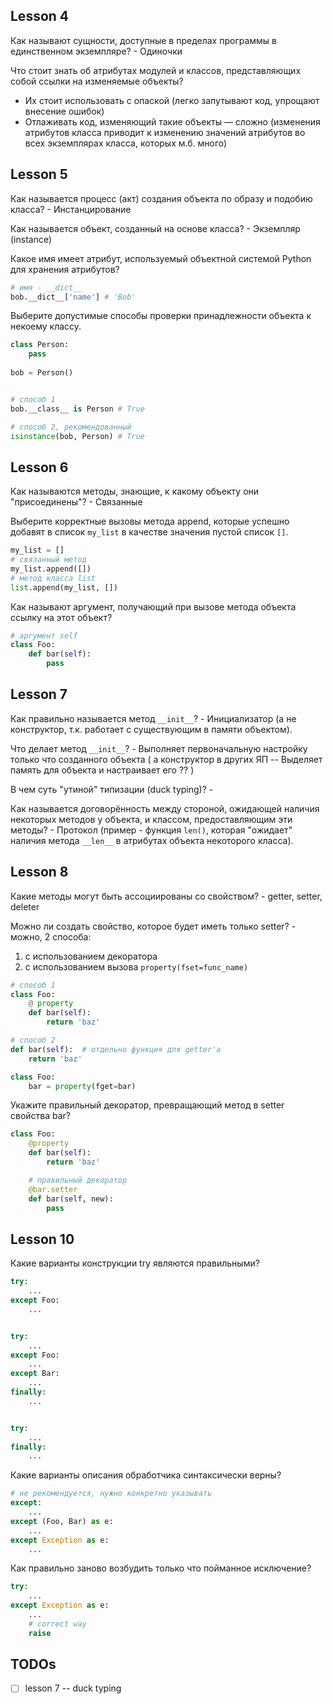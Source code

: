 
## Lesson 4

Как называют сущности, доступные в пределах программы в единственном экземпляре? - Одиночки

Что стоит знать об атрибутах модулей и классов, представляющих собой ссылки на изменяемые объекты?
- Их стоит использовать с опаской (легко запутывают код, упрощают внесение ошибок)
- Отлаживать код, изменяющий такие объекты — сложно (изменения атрибутов класса приводит к изменению значений атрибутов во всех экземплярах класса, которых м.б. много)

## Lesson 5

Как называется процесс (акт) создания объекта по образу и подобию класса? - Инстанцирование

Как называется объект, созданный на основе класса? - Экземпляр (instance)

Какое имя имеет атрибут, используемый объектной системой Python для хранения атрибутов?
```python
# имя - __dict__
bob.__dict__['name'] # 'Bob'
```

Выберите допустимые способы проверки принадлежности объекта к некоему классу.
```python
class Person:
    pass
 
bob = Person()


# способ 1
bob.__class__ is Person # True

# способ 2, рекомендованный
isinstance(bob, Person) # True
```

## Lesson 6

Как называются методы, знающие, к какому объекту они "присоединены"? - Связанные

Выберите корректные вызовы метода append, которые успешно добавят в список `my_list` в качестве значения пустой список `[]`.
```python
my_list = []
# связанный метод
my_list.append([])
# метод класса list
list.append(my_list, [])
```

Как называют аргумент, получающий при вызове метода объекта ссылку на этот объект?
```python
# аргумент self
class Foo:
    def bar(self):
        pass
```

## Lesson 7

Как правильно называется метод `__init__`? - Инициализатор (а не конструктор, т.к. работает с существующим в памяти объектом).

Что делает метод `__init__`? - Выполняет первоначальную настройку только что созданного объекта ( а конструктор в других ЯП -- Выделяет память для объекта и настраивает его ?? )

В чем суть "утиной" типизации (duck typing)? - 

Как называется договорённость между стороной, ожидающей наличия некоторых методов у объекта, и классом, предоставляющим эти методы? - Протокол (пример - функция `len()`, которая "ожидает" наличия метода `__len__` в атрибутах объекта некоторого класса).

## Lesson 8

Какие методы могут быть ассоциированы со свойством? - getter, setter, deleter

Можно ли создать свойство, которое будет иметь только setter? - можно, 2 способа:
1) с использованием декоратора
2) с использованием вызова `property(fset=func_name)`
```python
# способ 1
class Foo:
    @ property
    def bar(self):
        return 'baz'

# способ 2
def bar(self):  # отдельно функция для getter'a
    return 'baz'

class Foo:
    bar = property(fget=bar)
```

Укажите правильный декоратор, превращающий метод в setter свойства bar?
```python
class Foo:
    @property
    def bar(self):
        return 'baz'

    # правильный декоратор
    @bar.setter
    def bar(self, new):
        pass
```

## Lesson 10

Какие варианты конструкции try являются правильными?
```python
try:
    ...
except Foo:
    ...


try:
    ...
except Foo:
    ...
except Bar:
    ...
finally:
    ...


try:
    ...
finally:
    ...
```

Какие варианты описания обработчика синтаксически верны?
```python
# не рекомендуется, нужно конкретно указывать
except:
    ...
except (Foo, Bar) as e:
    ...
except Exception as e:
    ...
```

Как правильно заново возбудить только что пойманное исключение?
```python
try:
    ...
except Exception as e:
    ...
    # correct way
    raise
```

## TODOs

- [ ] lesson 7 -- duck typing

